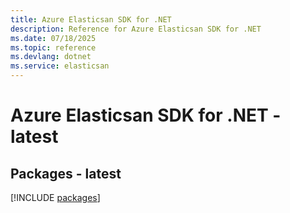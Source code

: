 ```yaml
---
title: Azure Elasticsan SDK for .NET
description: Reference for Azure Elasticsan SDK for .NET
ms.date: 07/18/2025
ms.topic: reference
ms.devlang: dotnet
ms.service: elasticsan
---
```

# Azure Elasticsan SDK for .NET - latest
## Packages - latest
[!INCLUDE [packages](elasticsan-index.md)]